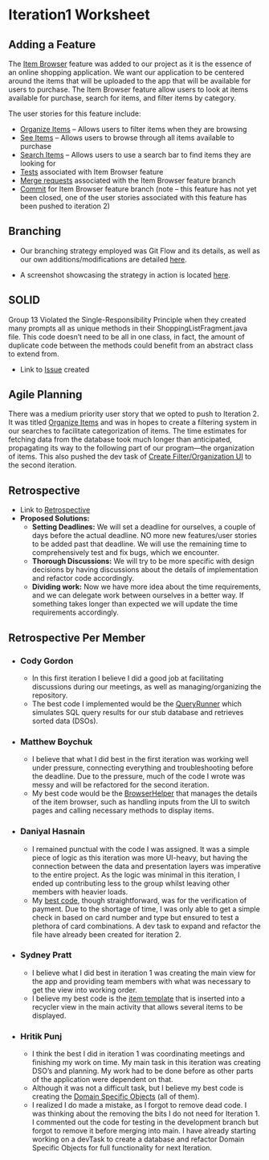 # Iteration1  Worksheet

## Adding a Feature
The [Item Browser](https://code.cs.umanitoba.ca/comp3350-winter2024/1nnovator2-a01-12/-/issues/2) feature was added to our project as it is the essence of an online shopping application. 
We want our application to be centered around the items that will be uploaded to the app that will be available for users to purchase. 
The Item Browser feature allow users to look at items available for purchase, search for items, and filter items by category.

The user stories for this feature include:
- [Organize Items](https://code.cs.umanitoba.ca/comp3350-winter2024/1nnovator2-a01-12/-/issues/10) – Allows users to filter items when they are browsing
- [See Items](https://code.cs.umanitoba.ca/comp3350-winter2024/1nnovator2-a01-12/-/issues/11) – Allows users to browse through all items available to purchase
- [Search Items](https://code.cs.umanitoba.ca/comp3350-winter2024/1nnovator2-a01-12/-/issues/12) – Allows users to use a search bar to find items they are looking for
- [Tests](https://code.cs.umanitoba.ca/comp3350-winter2024/1nnovator2-a01-12/-/tree/feature_itembrowser/app/src/test/java/comp3350/Innovator2?ref_type=heads) associated with Item Browser feature 
- [Merge requests](https://code.cs.umanitoba.ca/comp3350-winter2024/1nnovator2-a01-12/-/merge_requests?scope=all&state=merged&target_branch=feature_itembrowser) associated with the Item Browser feature branch
- [Commit](https://code.cs.umanitoba.ca/comp3350-winter2024/1nnovator2-a01-12/-/commit/8cc2b9048816721c1aa8e5cd264237fadee0562d) for Item Browser feature branch (note – this feature has not yet been closed, one of the user stories associated with this feature has been pushed to iteration 2)

## Branching

- Our branching strategy employed was Git Flow and its details, as well as our own additions/modifications are detailed [here](https://code.cs.umanitoba.ca/comp3350-winter2024/1nnovator2-a01-12/-/blob/main/Docs/Branching.md).

- A screenshot showcasing the strategy in action is located [here](https://code.cs.umanitoba.ca/comp3350-winter2024/1nnovator2-a01-12/-/blob/main/Docs/Branching_Diagram.png).

## SOLID 

Group 13 Violated the Single-Responsibility Principle when they created many prompts all as unique methods in their ShoppingListFragment.java file. This code doesn’t need to be all in one class, in fact, the amount of duplicate code between the methods could benefit from an abstract class to extend from.
- Link to [Issue](https://code.cs.umanitoba.ca/comp3350-winter2024/lethalcompany-a01-13/-/issues/83) created

## Agile Planning
There was a medium priority user story that we opted to push to Iteration 2. It was titled [Organize Items](https://code.cs.umanitoba.ca/comp3350-winter2024/1nnovator2-a01-12/-/issues/10) and was in hopes to create a filtering system in our searches to facilitate categorization of items. The time estimates for fetching data from the database took much longer than anticipated, 
propagating its way to the following part of our program—the organization of items. This also pushed the dev task of [Create Filter/Organization UI](https://code.cs.umanitoba.ca/comp3350-winter2024/1nnovator2-a01-12/-/issues/26) to the second iteration. 

## Retrospective
- Link to [Retrospective](https://code.cs.umanitoba.ca/comp3350-winter2024/1nnovator2-a01-12/-/blob/main/Docs/Retrospective/Iteration1_Retrospective.md)
- **Proposed Solutions:**
  - **Setting Deadlines:** We will set a deadline for ourselves, a couple of days before the actual deadline. NO more new features/user stories to be added past that deadline.
   We will use the remaining time to comprehensively test and fix bugs, which we encounter.
  - **Thorough Discussions:** We will try to be more specific with design decisions by having discussions about the details of implementation and refactor code accordingly.
  - **Dividing work:** Now we have more idea about the time requirements, and we can delegate work between ourselves in a better way. If something takes longer than expected
   we will update the time requirements accordingly.

## Retrospective Per Member

- ### Cody Gordon
  - In this first iteration I believe I did a good job at facilitating discussions during our meetings, as well as managing/organizing the repository.
  - The best code I implemented would be the [QueryRunner](https://code.cs.umanitoba.ca/comp3350-winter2024/1nnovator2-a01-12/-/blob/main/app/src/main/java/comp3350/Innovator2/data/QueryRunner.java) which simulates SQL query results for our stub database and retrieves sorted data (DSOs).  


- ### Matthew Boychuk
  - I believe that what I did best in the first iteration was working well under pressure, connecting everything and troubleshooting before the deadline. Due to the pressure, much of the code I wrote was messy and will be refactored for the second iteration.
  - My best code would be the [BrowserHelper](https://code.cs.umanitoba.ca/comp3350-winter2024/1nnovator2-a01-12/-/blob/main/app/src/main/java/comp3350/Innovator2/presentation/BrowserHelper.java?ref_type=heads) that manages the details of the item browser, such as handling inputs from the UI to switch pages and calling necessary methods to display items.  


- ### Daniyal Hasnain 
  - I remained punctual with the code I was assigned. It was a simple piece of logic as this iteration was more UI-heavy, but having the connection between the data and presentation layers was imperative to the entire project. As the logic was minimal in this iteration, I ended up contributing less to the group whilst leaving other members with heavier loads.
  - My [best code](https://code.cs.umanitoba.ca/comp3350-winter2024/1nnovator2-a01-12/-/blob/main/app/src/main/java/comp3350/Innovator2/logic/CardValidator.java?ref_type=heads ), though straightforward, was for the verification of payment. Due to the shortage of time, I was only able to get a simple check in based on card number and type but ensured to test a plethora of card combinations. 
    A dev task to expand and refactor the file have already been created for iteration 2.  


- ### Sydney Pratt
  - I believe what I did best in iteration 1 was creating the main view for the app and providing team members with what was necessary to get the view into working order.
  - I believe my best code is the [item template](https://code.cs.umanitoba.ca/comp3350-winter2024/1nnovator2-a01-12/-/blob/main/app/src/main/res/layout/item_view.xml?ref_type=heads) that is inserted into a recycler view in the main activity that allows several items to be displayed.  


- ### Hritik Punj
  - I think the best I did in iteration 1 was coordinating meetings and finishing my work on time. My main task in this iteration was creating DSO’s and planning. My work had to be done before as other parts of the application were dependent on that.
  - Although it was not a difficult task, but I believe my best code is creating the [Domain Specific Objects](https://code.cs.umanitoba.ca/comp3350-winter2024/1nnovator2-a01-12/-/commit/5901d1809974e0e530a4116e9f21e2ed78d5dde6) (all of them).
  - I realized I do made a mistake, as I forgot to remove dead code. I was thinking about the removing the bits I do not need for Iteration 1. I commented out the code for testing in the development branch but forgot to remove it before merging into main.
    I have already starting working on a devTask to create a database and refactor Domain Specific Objects for full functionality for next Iteration.
